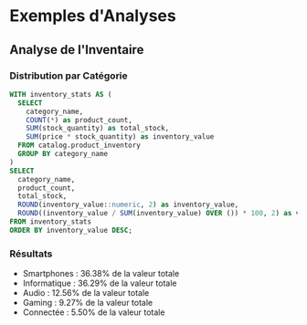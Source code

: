 # Exemples d'Analyses

## Analyse de l'Inventaire

### Distribution par Catégorie
```sql
WITH inventory_stats AS (
  SELECT 
    category_name,
    COUNT(*) as product_count,
    SUM(stock_quantity) as total_stock,
    SUM(price * stock_quantity) as inventory_value
  FROM catalog.product_inventory
  GROUP BY category_name
)
SELECT 
  category_name,
  product_count,
  total_stock,
  ROUND(inventory_value::numeric, 2) as inventory_value,
  ROUND((inventory_value / SUM(inventory_value) OVER ()) * 100, 2) as value_percentage
FROM inventory_stats
ORDER BY inventory_value DESC;
```

### Résultats
- Smartphones : 36.38% de la valeur totale
- Informatique : 36.29% de la valeur totale
- Audio : 12.56% de la valeur totale
- Gaming : 9.27% de la valeur totale
- Connectée : 5.50% de la valeur totale